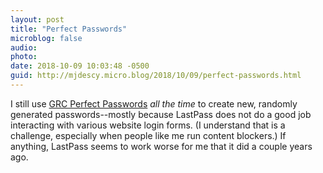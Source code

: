 ```yaml
---
layout: post
title: "Perfect Passwords"
microblog: false
audio: 
photo: 
date: 2018-10-09 10:03:48 -0500
guid: http://mjdescy.micro.blog/2018/10/09/perfect-passwords.html
---
```

I still use [GRC Perfect Passwords](https://www.grc.com/passwords.htm) _all the time_ to create new, randomly generated passwords--mostly because LastPass does not do a good job interacting with various website login forms. (I understand that is a challenge, especially when people like me run content blockers.) If anything, LastPass seems to work worse for me that it did a couple years ago.
